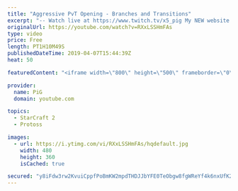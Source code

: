 ```yaml
---
title: "Aggressive PvT Opening - Branches and Transitions"
excerpt: "-- Watch live at https://www.twitch.tv/x5_pig My NEW website: https://pigstarcraft.com/ My Twitter: https://twitter.com/x5_PiG My Instagram: https://www.instagram.com/pigsc2/ My Facebook: https://www.facebook.com/PiGSC2/  Link to my Discord: https://discordapp.com/invite/SkhbzCM  The Book of FILTH: https://docs.google.com/document/d/17IX0S9Lu4ALiaOq0J0xkeBu4ZCZzXhH9ePtbmYUHQ0U/edit#heading=h.jut01of6fy4j"
originalUrl: https://youtube.com/watch?v=RXxLSSHmFAs
type: video
price: Free
length: PT1H10M49S
publishedDateTime: 2019-04-07T15:44:39Z
heat: 50

featuredContent: "<iframe width=\"800\" height=\"500\" frameborder=\"0\" src=\"https://www.youtube.com/embed/RXxLSSHmFAs\" allow=\"accelerometer; autoplay; encrypted-media; gyroscope; picture-in-picture\" allowfullscreen></iframe>"

provider:
  name: PiG
  domain: youtube.com

topics:
  - StarCraft 2
  - Protoss

images:
  - url: https://i.ytimg.com/vi/RXxLSSHmFAs/hqdefault.jpg
    width: 480
    height: 360
    isCached: true

secured: "y8iFdw3rw2KvuiCppfPoBmKW2mpdTHDJJbYFE0TeObgw8fgWReYf4k6nxUfK2dvSuO/TwQSJS8fBXOSfrpwku2Pr37xMXGfsZnh+RWnE3pESB302ryY4PzuemNaqxJjSK+msSDvadMp7l7ccHNj+zT9A7WAVh+z/8OPeLa9l4DJGZqWUbJtu03aK2GexzPgkXtezcXLg5BKCFtK6MJuDslt6mwh0dOgLaHjGv/BersmElod0EA6PGKlRUmP+rJo0sxEgdr5NKv4Eoeeyj43hmvsKm0CeTvv152jOqnKQ3giId8kEqV5jjKl/rma1gRbHD3CZChY4WayySinQDHQ+uMzQwtNJFfo+JwNPtLxaRrPGzAnJbPqP/k31WDHEDxn3Y85t3ka/Zo+ak7fAJLr+z4efQ46MgUELZiHZxgnqrqw=;J+hj7Dx5d36k377Y1HHUhA=="
---
```


